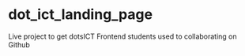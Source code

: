 # dot_ict_landing_page
Live project to get dotsICT Frontend students used to collaborating on Github
